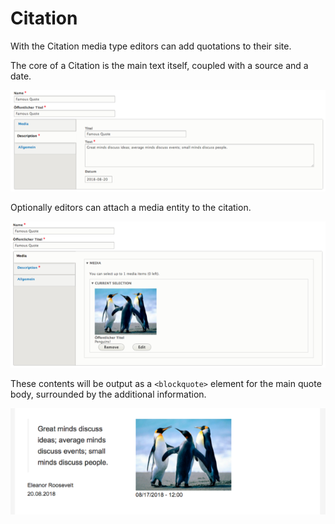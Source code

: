 # Citation

With the Citation media type editors can add quotations to their site.

The core of a Citation is the main text itself, coupled with a source and a date.

![](../img/media_types/degov_media_citation_quote_form.png)

Optionally editors can attach a media entity to the citation.

![](../img/media_types/degov_media_citation_media_form.png)

These contents will be output as a `<blockquote>` element for the main quote body, surrounded by the additional information.

![](../img/media_types/degov_media_citation_embedded.png)